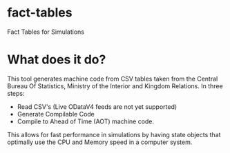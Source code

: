 # fact-tables
Fact Tables for Simulations

# What does it do?

This tool generates machine code from CSV tables taken from the Central Bureau Of Statistics, Ministry of the Interior and Kingdom Relations. In three steps:

* Read CSV's (Live ODataV4 feeds are not yet supported)
* Generate Compilable Code
* Compile to Ahead of Time (AOT) machine code.

This allows for fast performance in simulations by having state objects that optimally use the CPU and Memory speed in a computer system.
